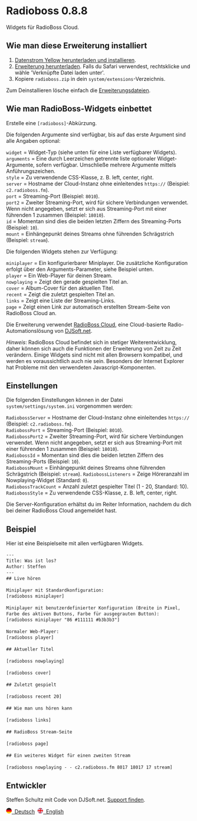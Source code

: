 Radioboss 0.8.8
===============
Widgets für RadioBoss Cloud.

## Wie man diese Erweiterung installiert

1. [Datenstrom Yellow herunterladen und installieren](https://github.com/datenstrom/yellow/).
2. [Erweiterung herunterladen](https://github.com/schulle4u/yellow-extensions-schulle4u/raw/master/zip/radioboss.zip). Falls du Safari verwendest, rechtsklicke und wähle 'Verknüpfte Datei laden unter'.
3. Kopiere `radioboss.zip` in dein `system/extensions`-Verzeichnis.

Zum Deinstallieren lösche einfach die [Erweiterungsdateien](extension.ini).

## Wie man RadioBoss-Widgets einbettet

Erstelle eine `[radioboss]`-Abkürzung. 

Die folgenden Argumente sind verfügbar, bis auf das erste Argument sind alle Angaben optional: 

`widget` = Widget-Typ (siehe unten für eine Liste verfügbarer Widgets).  
`arguments` = Eine durch Leerzeichen getrennte liste optionaler Widget-Argumente, sofern verfügbar. Umschließe mehrere Argumente mittels Anführungszeichen.  
`style` = Zu verwendende CSS-Klasse, z. B. left, center, right.  
`server` = Hostname der Cloud-Instanz ohne einleitendes `https://` (Beispiel: `c2.radioboss.fm`).  
`port` = Streaming-Port (Beispiel: `8010`).  
`port2` = Zweiter Streaming-Port, wird für sichere Verbindungen verwendet. Wenn nicht angegeben, setzt er sich aus Streaming-Port mit einer führenden 1 zusammen (Beispiel: `18010`).  
`id` = Momentan sind dies die beiden letzten Ziffern des Streaming-Ports (Beispiel: `10`).  
`mount` = Einhängepunkt deines Streams ohne führenden Schrägstrich (Beispiel: `stream`). 

Die folgenden Widgets stehen zur Verfügung: 

`miniplayer` = Ein konfigurierbarer Miniplayer. Die zusätzliche Konfiguration erfolgt über den Arguments-Parameter, siehe Beispiel unten.   
`player` = Ein Web-Player für deinen Stream.  
`nowplaying` = Zeigt den gerade gespielten Titel an.  
`cover` = Album-Cover für den aktuellen Titel.  
`recent` = Zeigt die zuletzt gespielten Titel an.  
`links` = Zeigt eine Liste der Streaming-Links.  
`page` = Zeigt einen Link zur automatisch erstellten Stream-Seite von RadioBoss Cloud an. 

Die Erweiterung verwendet [RadioBoss Cloud](https://www.radioboss.fm/radioboss-cloud/), eine Cloud-basierte Radio-Automationslösung von [DJSoft.net](https://www.djsoft.net). 

*Hinweis*: RadioBoss Cloud befindet sich in stetiger Weiterentwicklung, daher können sich auch die Funktionen der Erweiterung von Zeit zu Zeit verändern. Einige Widgets sind nicht mit allen Browsern kompatibel, und werden es voraussichtlich auch nie sein. Besonders der Internet Explorer hat Probleme mit den verwendeten Javascript-Komponenten.  

## Einstellungen

Die folgenden Einstellungen können in der Datei `system/settings/system.ini` vorgenommen werden:

`RadiobossServer` = Hostname der Cloud-Instanz ohne einleitendes `https://` (Beispiel: `c2.radioboss.fm`).  
`RadiobossPort` = Streaming-Port (Beispiel: `8010`).  
`RadiobossPort2` = Zweiter Streaming-Port, wird für sichere Verbindungen verwendet. Wenn nicht angegeben, setzt er sich aus Streaming-Port mit einer führenden 1 zusammen (Beispiel: `18010`).  
`RadiobossId` = Momentan sind dies die beiden letzten Ziffern des Streaming-Ports (Beispiel: `10`).  
`RadiobossMount` = Einhängepunkt deines Streams ohne führenden Schrägstrich (Beispiel: `stream`). 
`RadiobossListeners` = Zeige Höreranzahl im Nowplaying-Widget (Standard: `0`).  
`RadiobossTrackCount` = Anzahl zuletzt gespielter Titel (1 - 20, Standard: 10).  
`RadiobossStyle` = Zu verwendende CSS-Klasse, z. B. left, center, right. 

Die Server-Konfiguration erhältst du im Reiter Information, nachdem du dich bei deiner RadioBoss Cloud angemeldet hast. 

## Beispiel

Hier ist eine Beispielseite mit allen verfügbaren Widgets. 

```
---
Title: Was ist los?
Author: Steffen
---
## Live hören

Miniplayer mit Standardkonfiguration:   
[radioboss miniplayer]

Miniplayer mit benutzerdefinierter Konfiguration (Breite in Pixel, Farbe des aktiven Buttons, Farbe für ausgegrauten Button):   
[radioboss miniplayer "86 #111111 #b3b3b3"]

Normaler Web-Player:  
[radioboss player]

## Aktueller Titel

[radioboss nowplaying]

[radioboss cover]

## Zuletzt gespielt

[radioboss recent 20]

## Wie man uns hören kann

[radioboss links]

## RadioBoss Stream-Seite

[radioboss page]

## Ein weiteres Widget für einen zweiten Stream

[radioboss nowplaying - - c2.radioboss.fm 8017 18017 17 stream]
```

## Entwickler

Steffen Schultz mit Code von DJSoft.net. [Support finden](https://github.com/schulle4u/yellow-extensions-schulle4u/issues).

<p>
<a href="README-de.md"><img src="https://raw.githubusercontent.com/datenstrom/yellow-extensions/master/features/help/language-de.png" width="15" height="15" alt="Deutsch">&nbsp; Deutsch</a>&nbsp;
<a href="README.md"><img src="https://raw.githubusercontent.com/datenstrom/yellow-extensions/master/features/help/language-en.png" width="15" height="15" alt="English">&nbsp; English</a>&nbsp;
</p>
